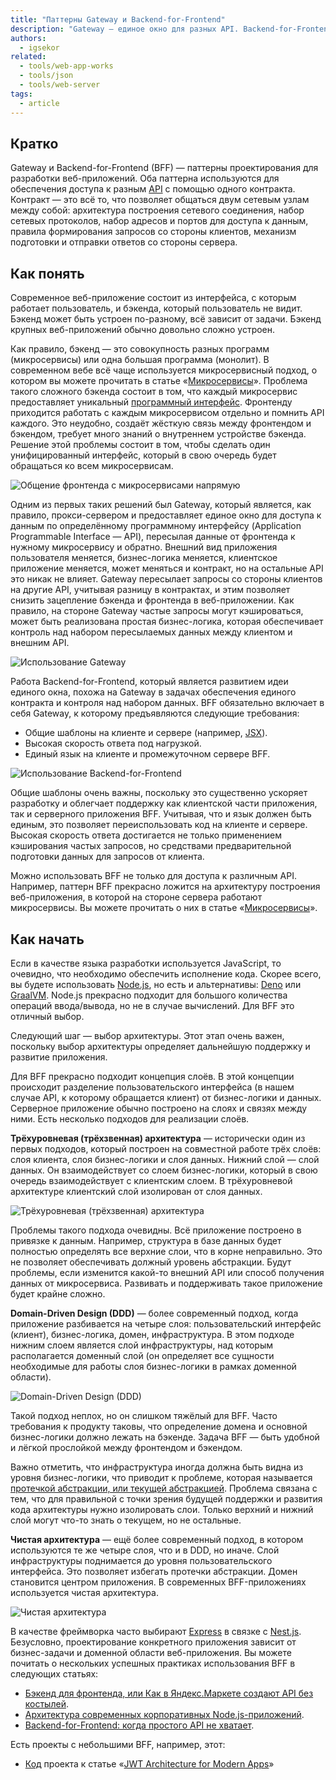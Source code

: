 ```yaml
---
title: "Паттерны Gateway и Backend-for-Frontend"
description: "Gateway — единое окно для разных API. Backend-for-Frontend использует Gateway для обработки запросов и подготовки ответов, предназначенных для фронтенда."
authors:
  - igsekor
related:
  - tools/web-app-works
  - tools/json
  - tools/web-server
tags:
  - article
---
```


## Кратко

Gateway и Backend-for-Frontend (BFF) — паттерны проектирования для разработки веб-приложений. Оба паттерна используются для обеспечения доступа к разным [API](/tools/api/) с помощью одного контракта. Контракт — это всё то, что позволяет общаться двум сетевым узлам между собой: архитектура построения сетевого соединения, набор сетевых протоколов, набор адресов и портов для доступа к данным, правила формирования запросов со стороны клиентов, механизм подготовки и отправки ответов со стороны сервера.

## Как понять

Современное веб-приложение состоит из интерфейса, с которым работает пользователь, и бэкенда, который пользователь не видит. Бэкенд может быть устроен по-разному, всё зависит от задачи. Бэкенд крупных веб-приложений обычно довольно сложно устроен.

Как правило, бэкенд — это совокупность разных программ (микросервисы) или одна большая программа (монолит). В современном вебе всё чаще используется микросервисный подход, о котором вы можете прочитать в статье «[Микросервисы](/tools/microservices/)». Проблема такого сложного бэкенда состоит в том, что каждый микросервис предоставляет уникальный [программный интерфейс](/tools/api/). Фронтенду приходится работать с каждым микросервисом отдельно и помнить API каждого. Это неудобно, создаёт жёсткую связь между фронтендом и бэкендом, требует много знаний о внутреннем устройстве бэкенда. Решение этой проблемы состоит в том, чтобы сделать один унифицированный интерфейс, который в свою очередь будет обращаться ко всем микросервисам.

![Общение фронтенда с микросервисами напрямую](images/front-microservices.png)

Одним из первых таких решений был Gateway, который является, как правило, прокси-сервером и предоставляет единое окно для доступа к данным по определённому программному интерфейсу (Application Programmable Interface — API), пересылая данные от фронтенда к нужному микросервису и обратно. Внешний вид приложения пользователя меняется, бизнес-логика меняется, клиентское приложение меняется, может меняться и контракт, но на остальные API это никак не влияет. Gateway пересылает запросы со стороны клиентов на другие API, учитывая разницу в контрактах, и этим позволяет снизить зацепление бэкенда и фронтенда в веб-приложении. Как правило, на стороне Gateway частые запросы могут кэшироваться, может быть реализована простая бизнес-логика, которая обеспечивает контроль над набором пересылаемых данных между клиентом и внешним API.

![Использование Gateway](images/gateway-microservices.png)

Работа Backend-for-Frontend, который является развитием идеи единого окна, похожа на Gateway в задачах обеспечения единого контракта и контроля над набором данных. BFF обязательно включает в себя Gateway, к которому предъявляются следующие требования:

- Общие шаблоны на клиенте и сервере (например, [JSX](https://ru.reactjs.org/docs/introducing-jsx.html)).
- Высокая скорость ответа под нагрузкой.
- Единый язык на клиенте и промежуточном сервере BFF.

![Использование Backend-for-Frontend](images/bff-microservices.png)

Общие шаблоны очень важны, поскольку это существенно ускоряет разработку и облегчает поддержку как клиентской части приложения, так и серверного приложения BFF. Учитывая, что и язык должен быть единым, это позволяет переиспользовать код на клиенте и сервере. Высокая скорость ответа достигается не только применением кэширования частых запросов, но средствами предварительной подготовки данных для запросов от клиента.

Можно использовать BFF не только для доступа к различным API. Например, паттерн BFF прекрасно ложится на архитектуру построения веб-приложения, в которой на стороне сервера работают микросервисы. Вы можете прочитать о них в статье «[Микросервисы](/tools/microservices/)».

## Как начать

Если в качестве языка разработки используется JavaScript, то очевидно, что необходимо обеспечить исполнение кода. Скорее всего, вы будете использовать [Node.js](https://nodejs.org/en/), но есть и альтернативы: [Deno](https://deno.land) или [GraalVM](https://www.graalvm.org). Node.js прекрасно подходит для большого количества операций ввода/вывода, но не в случае вычислений. Для BFF это отличный выбор.

Следующий шаг — выбор архитектуры. Этот этап очень важен, поскольку выбор архитектуры определяет дальнейшую поддержку и развитие приложения.

Для BFF прекрасно подходит концепция слоёв. В этой концепции происходит разделение пользовательского интерфейса (в нашем случае API, к которому обращается клиент) от бизнес-логики и данных. Серверное приложение обычно построено на слоях и связях между ними. Есть несколько подходов для реализации слоёв.

**Трёхуровневая (трёхзвенная) архитектура** — исторически один из первых подходов, который построен на совместной работе трёх слоёв: слоя клиента, слоя бизнес-логики и слоя данных. Нижний слой — слой данных. Он взаимодействует со слоем бизнес-логики, который в свою очередь взаимодействует с клиентским слоем. В трёхуровневой архитектуре клиентский слой изолирован от слоя данных.

![Трёхуровневая (трёхзвенная) архитектура](images/three-layers.png)

Проблемы такого подхода очевидны. Всё приложение построено в привязке к данным. Например, структура в базе данных будет полностью определять все верхние слои, что в корне неправильно. Это не позволяет обеспечивать должный уровень абстракции. Будут проблемы, если изменится какой-то внешний API или способ получения данных от микросервиса. Развивать и поддерживать такое приложение будет крайне сложно.

**Domain-Driven Design (DDD)** — более современный подход, когда приложение разбивается на четыре слоя: пользовательский интерфейс (клиент), бизнес-логика, домен, инфраструктура. В этом подходе нижним слоем является слой инфраструктуры, над которым располагается доменный слой (он определяет все сущности необходимые для работы слоя бизнес-логики в рамках доменной области).

![Domain-Driven Design (DDD)](images/ddd.png)

Такой подход неплох, но он слишком тяжёлый для BFF. Часто требования к продукту таковы, что определение домена и основной бизнес-логики должно лежать на бэкенде. Задача BFF — быть удобной и лёгкой прослойкой между фронтендом и бэкендом.

Важно отметить, что инфраструктура иногда должна быть видна из уровня бизнес-логики, что приводит к проблеме, которая называется [протечкой абстракции, или текущей абстракцией](https://en.wikipedia.org/wiki/Leaky_abstraction). Проблема связана с тем, что для правильной с точки зрения будущей поддержки и развития кода архитектуры нужно изолировать слои. Только верхний и нижний слой могут что-то знать о текущем, но не остальные.

**Чистая архитектура** — ещё более современный подход, в котором используются те же четыре слоя, что и в DDD, но иначе. Слой инфраструктуры поднимается до уровня пользовательского интерфейса. Это позволяет избегать протечки абстракции. Домен становится центром приложения. В современных BFF-приложениях используется чистая архитектура.

![Чистая архитектура](images/clean-arch.png)

В качестве фреймворка часто выбирают [Express](https://expressjs.com) в связке с [Nest.js](https://nestjs.com). Безусловно, проектирование конкретного приложения зависит от бизнес-задачи и доменной области веб-приложения. Вы можете почитать о нескольких успешных практиках использования BFF в следующих статьях:

- [Бэкенд для фронтенда, или Как в Яндекс.Маркете создают API без костылей](https://habr.com/ru/company/yandex/blog/428141/).
- [Архитектура современных корпоративных Node.js-приложений](https://habr.com/ru/company/yandex/blog/514550/).
- [Backend-for-Frontend: когда простого API не хватает](https://trueengineering.ru/ru/cases/backend-for-frontend).

Есть проекты с небольшими BFF, например, этот:

- [Код](https://gist.github.com/h3yduck/ff401b32b92c14ef66879c52135b11d7) проекта к статье «[JWT Architecture for Modern Apps](https://levelup.gitconnected.com/secure-jwts-with-backend-for-frontend-9b7611ad2afb)»
